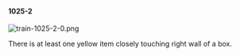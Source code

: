 #### 1025-2
![train-1025-2-0.png](https://github.com/lil-lab/nlvr/raw/master/nlvr/train/images/10/train-1025-2-0.png "train-1025-2-0.png")

There is at least one yellow item closely touching right wall of a box.